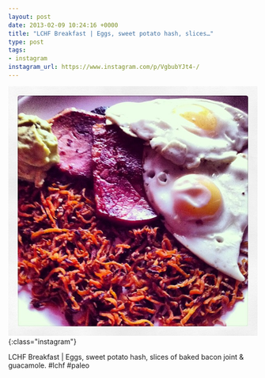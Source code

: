 ```yaml
---
layout: post
date: 2013-02-09 10:24:16 +0000
title: "LCHF Breakfast | Eggs, sweet potato hash, slices…"
type: post
tags:
- instagram
instagram_url: https://www.instagram.com/p/VgbubYJt4-/
---
```


![Instagram - VgbubYJt4-](/img/VgbubYJt4-.jpg){:class="instagram"}

LCHF Breakfast | Eggs, sweet potato hash, slices of baked bacon joint & guacamole. #lchf #paleo

